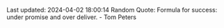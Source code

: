 Last updated: 2024-04-02 18:00:14
Random Quote: Formula for success: under promise and over deliver. - Tom Peters